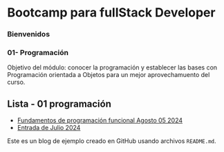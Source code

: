 #  Bootcamp para fullStack Developer
### Bienvenidos
### 01- Programación

Objetivo del módulo: conocer la programación y establecer las bases con Programación orientada a Objetos para un mejor aprovechamuento del curso.

## Lista - 01 programación

- [Fundamentos de programación funcional Agosto 05 2024](./content/2024/05/README.md)
- [Entrada de Julio 2024](./content/2024/06/README.md)

Este es un blog de ejemplo creado en GitHub usando archivos `README.md`.
